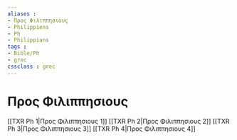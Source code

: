 ```yaml
---
aliases : 
- Προς Φιλιππησιους
- Philippiens
- Ph
- Philippians
tags : 
- Bible/Ph
- grec
cssclass : grec
---
```


# Προς Φιλιππησιους

[[TXR Ph 1|Προς Φιλιππησιους 1]]
[[TXR Ph 2|Προς Φιλιππησιους 2]]
[[TXR Ph 3|Προς Φιλιππησιους 3]]
[[TXR Ph 4|Προς Φιλιππησιους 4]]
